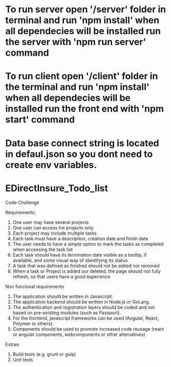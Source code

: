 # To run server open '/server' folder in terminal and run 'npm install' when all dependecies will be installed run the server with 'npm run server' command
# To run client open '/client' folder in the terminal and run 'npm install' when all dependecies will be installed run the front end with 'npm start' command
# Data base connect string is located in defaul.json so you dont need to create env variables.

# EDirectInsure_Todo_list
Code Challenge

Requirements:
1. One user may have several projects
2. One user can access his projects only
3. Each project may include multiple tasks
4. Each task must have a description, creation date and finish date
5. The user needs to have a simple option to mark the tasks as completed when accessing the task list
6. Each task should have its termination date visible as a tooltip, if available, and some visual way of identifying
its status
7. A task that was defined as finished should not be edited nor removed
8. When a task or Project is added our deleted, the page should not fully refresh, so that users have a good
experience

Non funcional requirements
1. The application should be written in Javascript.
2. The application backend should be written in Node.js or GoLang.
3. The authentication and registration layers should be coded and not based on pre-existing modules (such as
Passport).
4. For the frontend, javascript frameworks can be used (Angular, React, Polymer or others).
5. Components should be used to promote increased code reusage (react or angular components,
webcomponents or other alternatives)

Extras:
1. Build tools (e.g. grunt or gulp)
2. Unit tests
